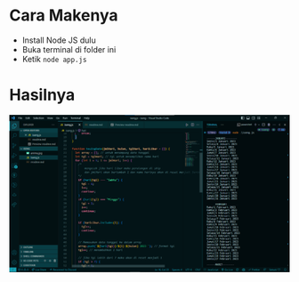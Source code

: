 <h1>Cara Makenya</h1>

- Install Node JS dulu
- Buka terminal di folder ini
- Ketik `node app.js`

<h1>Hasilnya</h1>

![image](/HasilGenerateTanggal.png)

